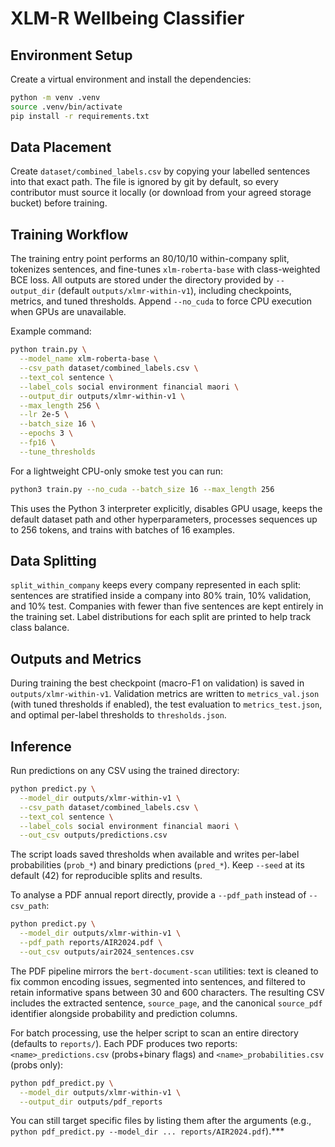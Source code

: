 # XLM-R Wellbeing Classifier

## Environment Setup
Create a virtual environment and install the dependencies:

```bash
python -m venv .venv
source .venv/bin/activate
pip install -r requirements.txt
```

## Data Placement
Create `dataset/combined_labels.csv` by copying your labelled sentences into that exact path. The file is ignored by git by default, so every contributor must source it locally (or download from your agreed storage bucket) before training.

## Training Workflow
The training entry point performs an 80/10/10 within-company split, tokenizes sentences, and fine-tunes `xlm-roberta-base` with class-weighted BCE loss. All outputs are stored under the directory provided by `--output_dir` (default `outputs/xlmr-within-v1`), including checkpoints, metrics, and tuned thresholds. Append `--no_cuda` to force CPU execution when GPUs are unavailable.

Example command:

```bash
python train.py \
  --model_name xlm-roberta-base \
  --csv_path dataset/combined_labels.csv \
  --text_col sentence \
  --label_cols social environment financial maori \
  --output_dir outputs/xlmr-within-v1 \
  --max_length 256 \
  --lr 2e-5 \
  --batch_size 16 \
  --epochs 3 \
  --fp16 \
  --tune_thresholds
```

For a lightweight CPU-only smoke test you can run:

```bash
python3 train.py --no_cuda --batch_size 16 --max_length 256
```

This uses the Python 3 interpreter explicitly, disables GPU usage, keeps the default dataset path and other hyperparameters, processes sequences up to 256 tokens, and trains with batches of 16 examples.

## Data Splitting
`split_within_company` keeps every company represented in each split: sentences are stratified inside a company into 80% train, 10% validation, and 10% test. Companies with fewer than five sentences are kept entirely in the training set. Label distributions for each split are printed to help track class balance.

## Outputs and Metrics
During training the best checkpoint (macro-F1 on validation) is saved in `outputs/xlmr-within-v1`. Validation metrics are written to `metrics_val.json` (with tuned thresholds if enabled), the test evaluation to `metrics_test.json`, and optimal per-label thresholds to `thresholds.json`.

## Inference
Run predictions on any CSV using the trained directory:

```bash
python predict.py \
  --model_dir outputs/xlmr-within-v1 \
  --csv_path dataset/combined_labels.csv \
  --text_col sentence \
  --label_cols social environment financial maori \
  --out_csv outputs/predictions.csv
```

The script loads saved thresholds when available and writes per-label probabilities (`prob_*`) and binary predictions (`pred_*`). Keep `--seed` at its default (42) for reproducible splits and results.

To analyse a PDF annual report directly, provide a `--pdf_path` instead of `--csv_path`:

```bash
python predict.py \
  --model_dir outputs/xlmr-within-v1 \
  --pdf_path reports/AIR2024.pdf \
  --out_csv outputs/air2024_sentences.csv
```

The PDF pipeline mirrors the `bert-document-scan` utilities: text is cleaned to fix common encoding issues, segmented into sentences, and filtered to retain informative spans between 30 and 600 characters. The resulting CSV includes the extracted sentence, `source_page`, and the canonical `source_pdf` identifier alongside probability and prediction columns.

For batch processing, use the helper script to scan an entire directory (defaults to `reports/`). Each PDF produces two reports: `<name>_predictions.csv` (probs+binary flags) and `<name>_probabilities.csv` (probs only):

```bash
python pdf_predict.py \
  --model_dir outputs/xlmr-within-v1 \
  --output_dir outputs/pdf_reports
```

You can still target specific files by listing them after the arguments (e.g., `python pdf_predict.py --model_dir ... reports/AIR2024.pdf`).***
